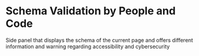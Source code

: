 # Schema Validation by People and Code

Side panel that displays the schema of the current page and offers different information and warning regarding accessibility and cybersecurity
